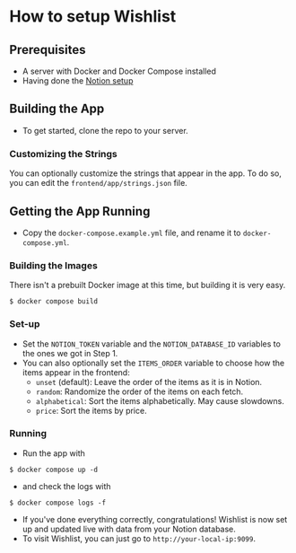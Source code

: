 # How to setup Wishlist
## Prerequisites
- A server with Docker and Docker Compose installed
- Having done the [Notion setup](https://github.com/Alexciao/wishlist/blob/master/doc/NOTION.md)

## Building the App
- To get started, clone the repo to your server.
### Customizing the Strings
You can optionally customize the strings that appear in the app.
To do so, you can edit the `frontend/app/strings.json` file.

## Getting the App Running
- Copy the `docker-compose.example.yml` file, and rename it to `docker-compose.yml`.

### Building the Images
There isn't a prebuilt Docker image at this time, but building it is very easy.

```
$ docker compose build
```

### Set-up
- Set the `NOTION_TOKEN` variable and the `NOTION_DATABASE_ID` variables to the ones we got in Step 1.
- You can also optionally set the `ITEMS_ORDER` variable to choose how the items appear in the frontend:
  - `unset` (default): Leave the order of the items as it is in Notion.
  - `random`: Randomize the order of the items on each fetch.
  - `alphabetical`: Sort the items alphabetically. May cause slowdowns.
  - `price`: Sort the items by price.
### Running
- Run the app with
```
$ docker compose up -d
```
- and check the logs with
```
$ docker compose logs -f
```
- If you've done everything correctly, congratulations! Wishlist is now set up and updated live with data from your Notion database.
- To visit Wishlist, you can just go to `http://your-local-ip:9099`.
